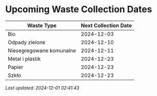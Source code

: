 # Upcoming Waste Collection Dates

| Waste Type | Next Collection Date |
|------------|----------------------|
| Bio | 2024-12-03 |
| Odpady zielone | 2024-12-10 |
| Niesegregowane komunalne | 2024-12-11 |
| Metal i plastik | 2024-12-23 |
| Papier | 2024-12-23 |
| Szkło | 2024-12-23 |


*Last updated: 2024-12-01 02:41:43*
